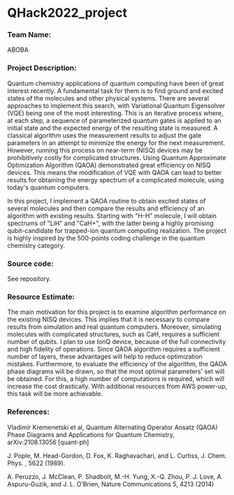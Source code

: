 # QHack2022_project
 
### Team Name: 

ABOBA

### Project Description: 

Quantum chemistry applications of quantum computing have been of great interest recently. A fundamental task for them is to find ground and excited states of the molecules and other physical systems. There are several approaches to implement this search, with Variational Quantum Eigensolver (VQE) being one of the most interesting. This is an iterative process where, at each step, a sequence of parameterized quantum gates is applied to an initial state and the expected energy of the resulting state is measured. A classical algorithm uses the measurement results to adjust the gate parameters in an attempt to minimize the energy for the next measurement. However, running this process on near-term (NISQ) devices may be prohibitively costly for complicated structures. Using Quantum Approximate Optimization Algorithm (QAOA) demonstrated great efficiency on NISQ devices. This means the modification of VQE with QAOA can lead to better results for obtaining the energy spectrum of a complicated molecule, using today's quantum computers. 

In this project, I implement a QAOA routine to obtain excited states of several molecules and then compare the results and efficiency of an algorithm with existing results. Starting with "H-H" molecule, I will obtain spectrums of "LiH" and "CaH+", with the latter being a highly promising qubit-candidate for trapped-ion quantum computing realization. The project is highly inspired by the 500-points coding challenge in the quantum chemistry category.

### Source code: 

See repository.

### Resource Estimate: 

The main motivation for this project is to examine algorithm performance on the existing NISQ devices. This implies that it is necessary to compare results from simulation and real quantum computers. Moreover, simulating molecules with complicated structures, such as CaH, requires a sufficient number of qubits. I plan to use IonQ device, because of the full connectivity and high fidelity of operations. Since QAOA algorithm requires a sufficient number of layers, these advantages will help to reduce optimization mistakes. Furthermore, to evaluate the efficiency of the algorithm, the QAOA phase diagrams will be drawn, so that the most optimal parameters' set will be obtained. For this, a high number of computations is required, which will increase the cost drastically. With additional resources from AWS power-up, this task will be more achievable. 

### References:

Vladimir Kremenetski et al, Quantum Alternating Operator Ansatz (QAOA) Phase Diagrams and Applications for
Quantum Chemistry, arXiv:2108.13056 [quant-ph]

J. Pople, M. Head-Gordon, D. Fox, K. Raghavachari, and L. Curtiss, J. Chem. Phys. , 5622 (1989).

A. Peruzzo, J. McClean, P. Shadbolt, M.-H. Yung, X.-Q. Zhou, P. J. Love, A. Aspuru-Guzik, and J. L. O’Brien, Nature Communications 5, 4213 (2014)

